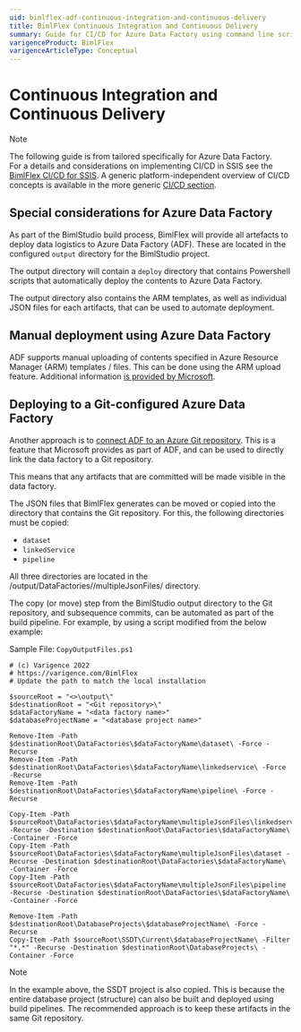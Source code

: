 ```yaml
---
uid: bimlflex-adf-continuous-integration-and-continuous-delivery
title: BimlFlex Continuous Integration and Continuous Delivery
summary: Guide for CI/CD for Azure Data Factory using command line scripts and changes through a build server pipeline
varigenceProduct: BimlFlex
varigenceArticleType: Conceptual
---
```

# Continuous Integration and Continuous Delivery

> [!NOTE]
> The following guide is from tailored specifically for Azure Data Factory.  
> For a details and considerations on implementing CI/CD in SSIS see the [BimlFlex CI/CD for SSIS](xref:bimlflex-ssis-continuous-integration-and-continuous-delivery).
> A generic platform-independent overview of CI/CD concepts is available in the more generic [CI/CD section](xref:bimlflex-continuous-integration-and-delivery).

## Special considerations for Azure Data Factory

As part of the BimlStudio build process, BimlFlex will provide all artefacts to deploy data logistics to Azure Data Factory (ADF). These are located in the configured `output` directory for the BimlStudio project.

The output directory will contain a `deploy` directory that contains Powershell scripts that automatically deploy the contents to Azure Data Factory.

The output directory also contains the ARM templates, as well as individual JSON files for each artifacts, that can be used to automate deployment.

## Manual deployment using Azure Data Factory

ADF supports manual uploading of contents specified in Azure Resource Manager (ARM) templates / files. This can be done using the ARM upload feature. Additional information [is provided by Microsoft](https://docs.microsoft.com/en-us/azure/data-factory/quickstart-create-data-factory-resource-manager-template).

## Deploying to a Git-configured Azure Data Factory

Another approach is to [connect ADF to an Azure Git repository](https://docs.microsoft.com/en-us/azure/data-factory/source-control). This is a feature that Microsoft provides as part of ADF, and can be used to directly link the data factory to a Git repository.

This means that any artifacts that are committed will be made visible in the data factory.

The JSON files that BimlFlex generates can be moved or copied into the directory that contains the Git repository. For this, the following directories must be copied:

* `dataset`
* `linkedService`
* `pipeline`

All three directories are located in the /output/DataFactories/<datafactory name>/multipleJsonFiles/ directory.

The copy (or move) step from the BimlStudio output directory to the Git repository, and subsequence commits, can be automated as part of the build pipeline. For example, by using a script modified from the below example:

Sample File: `CopyOutputFiles.ps1`

```batch
# (c) Varigence 2022
# https://varigence.com/BimlFlex
# Update the path to match the local installation

$sourceRoot = "<>\output\"
$destinationRoot = "<Git repository>\"
$dataFactoryName = "<data factory name>"
$databaseProjectName = "<database project name>"

Remove-Item -Path $destinationRoot\DataFactories\$dataFactoryName\dataset\ -Force -Recurse
Remove-Item -Path $destinationRoot\DataFactories\$dataFactoryName\linkedservice\ -Force -Recurse
Remove-Item -Path $destinationRoot\DataFactories\$dataFactoryName\pipeline\ -Force -Recurse

Copy-Item -Path $sourceRoot\DataFactories\$dataFactoryName\multipleJsonFiles\linkedservice -Recurse -Destination $destinationRoot\DataFactories\$dataFactoryName\ -Container -Force
Copy-Item -Path $sourceRoot\DataFactories\$dataFactoryName\multipleJsonFiles\dataset -Recurse -Destination $destinationRoot\DataFactories\$dataFactoryName\ -Container -Force
Copy-Item -Path $sourceRoot\DataFactories\$dataFactoryName\multipleJsonFiles\pipeline -Recurse -Destination $destinationRoot\DataFactories\$dataFactoryName\ -Container -Force

Remove-Item -Path $destinationRoot\DatabaseProjects\$databaseProjectName\ -Force -Recurse
Copy-Item -Path $sourceRoot\SSDT\Current\$databaseProjectName\ -Filter "*.*" -Recurse -Destination $destinationRoot\DatabaseProjects\ -Container -Force
```

> [!NOTE]
> In the example above, the SSDT project is also copied. This is because the entire database project (structure) can also be built and deployed using build pipelines. The recommended approach is to keep these artifacts in the same Git repository.